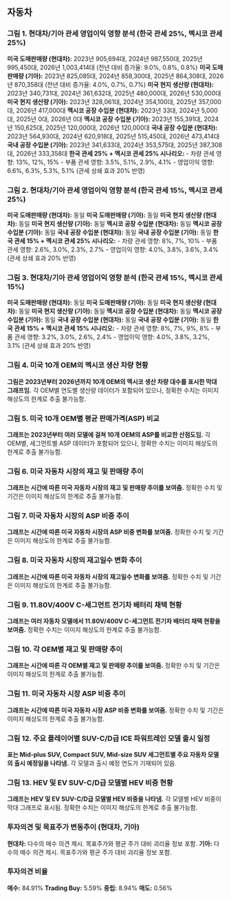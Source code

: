 ## 자동차

### 그림 1. 현대차/기아 관세 영업이익 영향 분석 (한국 관세 25%, 멕시코 관세 25%)

**미국 도매판매량 (현대차):** 2023년 905,694대, 2024년 987,550대, 2025년 995,450대, 2026년 1,003,414대 (전년 대비 증가율: 9.0%, 0.8%, 0.8%)
**미국 도매판매량 (기아):** 2023년 825,085대, 2024년 858,300대, 2025년 864,308대, 2026년 870,358대 (전년 대비 증가율: 4.0%, 0.7%, 0.7%)
**미국 현지 생산량 (현대차):** 2023년 340,731대, 2024년 361,632대, 2025년 480,000대, 2026년 530,000대
**미국 현지 생산량 (기아):** 2023년 328,061대, 2024년 354,100대, 2025년 357,000대, 2026년 417,000대
**멕시코 공장 수입분 (현대차):** 2023년 33대, 2024년 5,000대, 2025년 0대, 2026년 0대
**멕시코 공장 수입분 (기아):** 2023년 155,391대, 2024년 150,625대, 2025년 120,000대, 2026년 120,000대
**국내 공장 수입분 (현대차):** 2023년 564,930대, 2024년 620,918대, 2025년 515,450대, 2026년 473,414대
**국내 공장 수입분 (기아):** 2023년 341,633대, 2024년 353,575대, 2025년 387,308대, 2026년 333,358대
**한국 관세 25% + 멕시코 관세 25% 시나리오:**
    - 차량 관세 영향: 13%, 12%, 15%
    - 부품 관세 영향: 3.5%, 5.1%, 2.9%, 4.1%
    - 영업이익 영향: 6.6%, 6.3%, 5.3%, 5.1% (관세 상쇄 효과 20% 반영)

### 그림 2. 현대차/기아 관세 영업이익 영향 분석 (한국 관세 15%, 멕시코 관세 25%)

**미국 도매판매량 (현대차):** 동일
**미국 도매판매량 (기아):** 동일
**미국 현지 생산량 (현대차):** 동일
**미국 현지 생산량 (기아):** 동일
**멕시코 공장 수입분 (현대차):** 동일
**멕시코 공장 수입분 (기아):** 동일
**국내 공장 수입분 (현대차):** 동일
**국내 공장 수입분 (기아):** 동일
**한국 관세 15% + 멕시코 관세 25% 시나리오:**
    - 차량 관세 영향: 8%, 7%, 10%
    - 부품 관세 영향: 2.6%, 3.0%, 2.3%, 2.7%
    - 영업이익 영향: 4.0%, 3.8%, 3.6%, 3.4% (관세 상쇄 효과 20% 반영)

### 그림 3. 현대차/기아 관세 영업이익 영향 분석 (한국 관세 15%, 멕시코 관세 15%)

**미국 도매판매량 (현대차):** 동일
**미국 도매판매량 (기아):** 동일
**미국 현지 생산량 (현대차):** 동일
**미국 현지 생산량 (기아):** 동일
**멕시코 공장 수입분 (현대차):** 동일
**멕시코 공장 수입분 (기아):** 동일
**국내 공장 수입분 (현대차):** 동일
**국내 공장 수입분 (기아):** 동일
**한국 관세 15% + 멕시코 관세 15% 시나리오:**
    - 차량 관세 영향: 8%, 7%, 9%, 8%
    - 부품 관세 영향: 3.2%, 3.0%, 2.6%, 2.4%
    - 영업이익 영향: 4.0%, 3.8%, 3.2%, 3.1% (관세 상쇄 효과 20% 반영)

### 그림 4. 미국 10개 OEM의 멕시코 생산 차량 현황

**그림은 2023년부터 2026년까지 10개 OEM의 멕시코 생산 차량 대수를 표시한 막대 그래프임.**  각 OEM별 연도별 생산량 데이터가 포함되어 있으나, 정확한 수치는 이미지 해상도의 한계로 추출 불가능함.

### 그림 5. 미국 10개 OEM별 평균 판매가격(ASP) 비교

**그래프는 2023년부터 여러 모델에 걸쳐 10개 OEM의 ASP를 비교한 산점도임.** 각 OEM별, 세그먼트별 ASP 데이터가 포함되어 있으나, 정확한 수치는 이미지 해상도의 한계로 추출 불가능함.

### 그림 6. 미국 자동차 시장의 재고 및 판매량 추이

**그래프는 시간에 따른 미국 자동차 시장의 재고 및 판매량 추이를 보여줌.** 정확한 수치 및 기간은 이미지 해상도의 한계로 추출 불가능함.

### 그림 7. 미국 자동차 시장의 ASP 비중 추이

**그래프는 시간에 따른 미국 자동차 시장의 ASP 비중 변화를 보여줌.** 정확한 수치 및 기간은 이미지 해상도의 한계로 추출 불가능함.

### 그림 8. 미국 자동차 시장의 재고일수 변화 추이

**그래프는 시간에 따른 미국 자동차 시장의 재고일수 변화를 보여줌.** 정확한 수치 및 기간은 이미지 해상도의 한계로 추출 불가능함.

### 그림 9. 11.80V/400V C-세그먼트 전기차 배터리 채택 현황

**그래프는 여러 자동차 모델에서 11.80V/400V C-세그먼트 전기차 배터리 채택 현황을 보여줌.** 정확한 수치는 이미지 해상도의 한계로 추출 불가능함.

### 그림 10. 각 OEM별 재고 및 판매량 추이

**그래프는 시간에 따른 각 OEM별 재고 및 판매량 추이를 보여줌.** 정확한 수치 및 기간은 이미지 해상도의 한계로 추출 불가능함.


### 그림 11. 미국 자동차 시장 ASP 비중 추이

**그래프는 시간에 따른 미국 자동차 시장 ASP 비중 변화를 보여줌.** 정확한 수치 및 기간은 이미지 해상도의 한계로 추출 불가능함.

### 그림 12. 주요 플레이어별 SUV-C/D급 ICE 파워트레인 모델 출시 일정

**표는 Mid-plus SUV, Compact SUV, Mid-size SUV 세그먼트별 주요 자동차 모델의 출시 예정일을 나타냄.**  각 모델과 출시 예정 연도가 기재되어 있음.

### 그림 13. HEV 및 EV SUV-C/D급 모델별 HEV 비중 현황

**그래프는 HEV 및 EV SUV-C/D급 모델별 HEV 비중을 나타냄.** 각 모델별 HEV 비중이 막대 그래프로 표시됨.  정확한 수치는 이미지 해상도의 한계로 추출 불가능함.

### 투자의견 및 목표주가 변동추이 (현대차, 기아)

**현대차:**  다수의 매수 의견 제시. 목표주가와 평균 주가 대비 괴리율 정보 포함.
**기아:** 다수의 매수 의견 제시. 목표주가와 평균 주가 대비 괴리율 정보 포함.

### 투자의견 비율

**매수:** 84.91%
**Trading Buy:** 5.59%
**중립:** 8.94%
**매도:** 0.56%